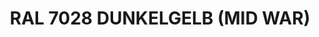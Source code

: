 ---
title: "RAL 7028 DUNKELGELB (MID WAR)"
price: "TBA"
desc: "Opis nije dostupan"
img_path: "/assets/img/A.MIG-0010.jpg"
brand: AMMO
available: true
cat: "acrylics"
subcat: "ACRYLIC PAINTS (17 mL)"
subsubcat: "SS"
---